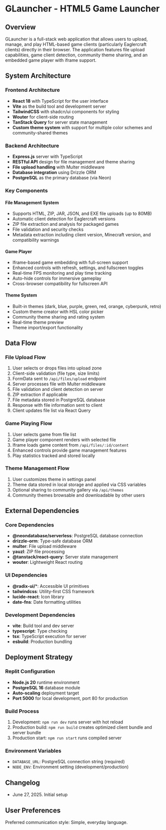 # GLauncher - HTML5 Game Launcher

## Overview

GLauncher is a full-stack web application that allows users to upload, manage, and play HTML-based game clients (particularly Eaglercraft clients) directly in their browser. The application features file upload capabilities, game client detection, community theme sharing, and an embedded game player with iframe support.

## System Architecture

### Frontend Architecture
- **React 18** with TypeScript for the user interface
- **Vite** as the build tool and development server
- **TailwindCSS** with shadcn/ui components for styling
- **Wouter** for client-side routing
- **TanStack Query** for server state management
- **Custom theme system** with support for multiple color schemes and community-shared themes

### Backend Architecture
- **Express.js** server with TypeScript
- **RESTful API** design for file management and theme sharing
- **File upload handling** with Multer middleware
- **Database integration** using Drizzle ORM
- **PostgreSQL** as the primary database (via Neon)

### Key Components

#### File Management System
- Supports HTML, ZIP, JAR, JSON, and EXE file uploads (up to 80MB)
- Automatic client detection for Eaglercraft versions
- ZIP file extraction and analysis for packaged games
- File validation and security checks
- Metadata extraction including client version, Minecraft version, and compatibility warnings

#### Game Player
- Iframe-based game embedding with full-screen support
- Enhanced controls with refresh, settings, and fullscreen toggles
- Real-time FPS monitoring and play time tracking
- Auto-hide controls for immersive gameplay
- Cross-browser compatibility for fullscreen API

#### Theme System
- Built-in themes (dark, blue, purple, green, red, orange, cyberpunk, retro)
- Custom theme creator with HSL color picker
- Community theme sharing and rating system
- Real-time theme preview
- Theme import/export functionality

## Data Flow

### File Upload Flow
1. User selects or drops files into upload zone
2. Client-side validation (file type, size limits)
3. FormData sent to `/api/files/upload` endpoint
4. Server processes file with Multer middleware
5. File validation and client detection on server
6. ZIP extraction if applicable
7. File metadata stored in PostgreSQL database
8. Response with file information sent to client
9. Client updates file list via React Query

### Game Playing Flow
1. User selects game from file list
2. Game player component renders with selected file
3. Iframe loads game content from `/api/files/:id/content`
4. Enhanced controls provide game management features
5. Play statistics tracked and stored locally

### Theme Management Flow
1. User customizes theme in settings panel
2. Theme data stored in local storage and applied via CSS variables
3. Optional sharing to community gallery via `/api/themes`
4. Community themes browsable and downloadable by other users

## External Dependencies

### Core Dependencies
- **@neondatabase/serverless**: PostgreSQL database connection
- **drizzle-orm**: Type-safe database ORM
- **multer**: File upload middleware
- **yauzl**: ZIP file processing
- **@tanstack/react-query**: Server state management
- **wouter**: Lightweight React routing

### UI Dependencies
- **@radix-ui/***: Accessible UI primitives
- **tailwindcss**: Utility-first CSS framework
- **lucide-react**: Icon library
- **date-fns**: Date formatting utilities

### Development Dependencies
- **vite**: Build tool and dev server
- **typescript**: Type checking
- **tsx**: TypeScript execution for server
- **esbuild**: Production bundling

## Deployment Strategy

### Replit Configuration
- **Node.js 20** runtime environment
- **PostgreSQL 16** database module
- **Auto-scaling** deployment target
- **Port 5000** for local development, port 80 for production

### Build Process
1. Development: `npm run dev` runs server with hot reload
2. Production build: `npm run build` creates optimized client bundle and server bundle
3. Production start: `npm run start` runs compiled server

### Environment Variables
- `DATABASE_URL`: PostgreSQL connection string (required)
- `NODE_ENV`: Environment setting (development/production)

## Changelog
- June 27, 2025. Initial setup

## User Preferences

Preferred communication style: Simple, everyday language.